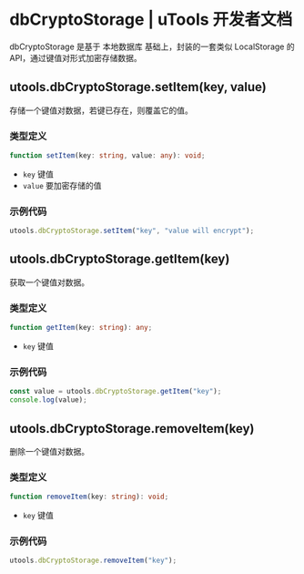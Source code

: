 # dbCryptoStorage | uTools 开发者文档

dbCryptoStorage 是基于 本地数据库 基础上，封装的一套类似 LocalStorage 的 API，通过键值对形式加密存储数据。

## utools.dbCryptoStorage.setItem(key, value)

存储一个键值对数据，若键已存在，则覆盖它的值。

### 类型定义

```typescript
function setItem(key: string, value: any): void;
```

- `key` 键值
- `value` 要加密存储的值

### 示例代码

```javascript
utools.dbCryptoStorage.setItem("key", "value will encrypt");
```

## utools.dbCryptoStorage.getItem(key)

获取一个键值对数据。

### 类型定义

```typescript
function getItem(key: string): any;
```

- `key` 键值

### 示例代码

```javascript
const value = utools.dbCryptoStorage.getItem("key");
console.log(value);
```

## utools.dbCryptoStorage.removeItem(key)

删除一个键值对数据。

### 类型定义

```typescript
function removeItem(key: string): void;
```

- `key` 键值

### 示例代码

```javascript
utools.dbCryptoStorage.removeItem("key");
```
